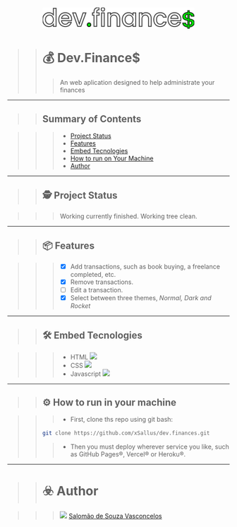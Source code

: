 <h1 align="center">
    <img src="./images/logo.svg"/>
</h1>

>># 💰 Dev.Finance$
>>>An web aplication designed to help administrate your finances

---

>>## Summary of Contents

>>> - [Project Status](#project-status)
>>> - [Features](#features)
>>> - [Embed Tecnologies](#embed-tecnologies)
>>> - [How to run on Your Machine](#how-to-run-on-your-machine)
>>> - [Author](#author)

---

>>## 🕵️ Project Status

>>> Working currently finished.
>>> Working tree clean.

---

>> ## 📦 Features

>>> - [x] Add transactions, such as book buying, a freelance completed, etc.
>>> - [x] Remove transactions.
>>> - [ ] Edit a transaction.
>>> - [x] Select between three themes, <i>Normal, Dark and Rocket</i>

---

>> ## 🛠 Embed Tecnologies

>>> - HTML <img src="https://cdn.iconscout.com/icon/free/png-512/html5-19-722707.png" height="12px"/>
>>> - CSS <img src="https://upload.wikimedia.org/wikipedia/commons/d/d5/CSS3_logo_and_wordmark.svg" height="12px"/>
>>> - Javascript <img src="https://encrypted-tbn0.gstatic.com/images?q=tbn:ANd9GcTnezP43GZwqlUjVNQ1LyyXnY7MzjhJn3NqKQ&usqp=CAU" height="12px"/>

---
>> ## ⚙️ How to run in your machine

>>> - First, clone ths repo using git bash:
>> ```bash
>> git clone https://github.com/xSallus/dev.finances.git
>>```
>>> - Then you must deploy wherever service you like, such as GitHub Pages&reg;, Vercel&reg; or Heroku&reg;.

---

>> # ☣️ Author

>>> <img src="https://encrypted-tbn0.gstatic.com/images?q=tbn:ANd9GcTYVJlVcxIsdw-VHpQugNpWnhcqfU0lFLpE7A&usqp=CAU" height="12px"/> [Salomão de Souza Vasconcelos](https://github.com/xSallus/)
